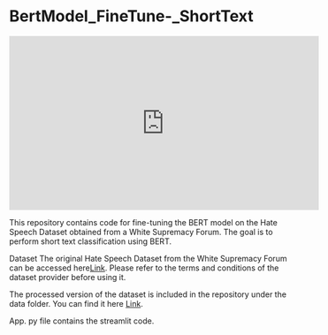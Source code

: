 # BertModel_FineTune-_ShortText
<iframe width="560" height="315" src="https://www.youtube.com/embed/aCtvDuOuqSI" title="YouTube video player" frameborder="0" allow="accelerometer; autoplay; clipboard-write; encrypted-media; gyroscope; picture-in-picture; web-share" allowfullscreen></iframe>

This repository contains code for fine-tuning the BERT model on the Hate Speech Dataset obtained from a White Supremacy Forum. The goal is to perform short text classification using BERT.

Dataset
The original Hate Speech Dataset from the White Supremacy Forum can be accessed here[Link](https://aclanthology.org/W18-5102/). Please refer to the terms and conditions of the dataset provider before using it.

The processed version of the dataset is included in the repository under the data folder. You can find it here [Link](https://github.com/106AbdulBasit/BertModel_FineTune-_ShortText/tree/main/Data).

App. py file contains the streamlit code.

